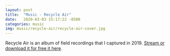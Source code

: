 ```yaml
---
layout: post
title:  "Music - Recycle Air"
date:   2020-03-03 15:17:22 -0500
categories: music
img: music/recycle-air/recycle-air-cover.jpg
---
```

Recycle Air is an album of field recordings that I captured in 2019. [Stream or download it for free it here](https://mouthnoises.bandcamp.com/album/recycle-air). 

